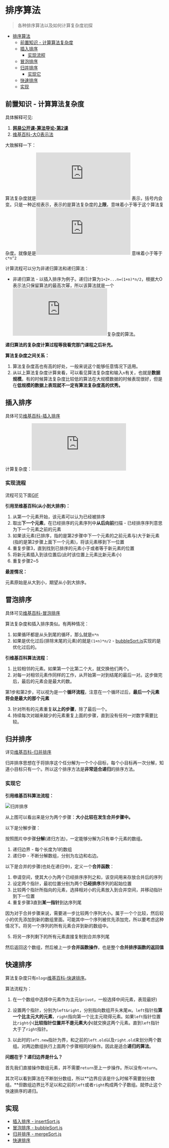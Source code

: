 # 排序算法
> 各种排序算法以及如何计算复杂度初探

<!-- TOC -->

- [排序算法](#排序算法)
  - [前置知识 - 计算算法复杂度](#前置知识---计算算法复杂度)
  - [插入排序](#插入排序)
    - [实现流程](#实现流程)
  - [冒泡排序](#冒泡排序)
  - [归并排序](#归并排序)
    - [实现它](#实现它)
  - [快速排序](#快速排序)
  - [实现](#实现)

<!-- /TOC -->

## 前置知识 - 计算算法复杂度

具体解释可见:

1. [**网易公开课-算法导论-第2课**]()
2. [维基百科-大O表示法](https://zh.wikipedia.org/zh-hans/%E5%A4%A7O%E7%AC%A6%E5%8F%B7)

大致解释一下：

算法复杂度就是![img](http://www.sciweavers.org/tex2img.php?eq=%20%5CTheta%20%28%20n%5E%7B2%7D%20%29&bc=White&fc=Black&im=jpg&fs=12&ff=arev&edit=0) 表示，括号内会变。只是一种近视表示，表示的是算法复杂度的**上限**，意味着小于等于这个算法复杂度。就像是是![img](http://www.sciweavers.org/tex2img.php?eq=%20%5CTheta%20%28%20n%5E%7B2%7D%20%29&bc=White&fc=Black&im=jpg&fs=12&ff=arev&edit=0) 意味着小于等于`c*n^2`

计算流程可以分为非递归算法和递归算法：

* 非递归算法 - 以插入排序为例子。递归计算为`1+2+...n=(1+n)*n/2`，根据大O表示法只保留算法的最高次幂，所以该算法就是一个![img](http://www.sciweavers.org/tex2img.php?eq=%20%5CTheta%20%28%20n%5E%7B2%7D%20%29&bc=White&fc=Black&im=jpg&fs=12&ff=arev&edit=0)复杂度的算法。

**递归算法的复杂度计算过程等我看完那门课程之后补充。**

**算法复杂度之间关系：**

1. 算法复杂度高也有高的好处，一般来说这个能够任意情况下适用。
2. 从以上算法复杂度计算来看，可以看见算法复杂度和输入`n`有关，也就是**数据规模**。有的时候算法复杂度比较低的算法在大规模数据的时候表现很好，但是在**低规模的数据上表现就不一定有算法复杂度高的优秀。**

## 插入排序

具体可见[维基百科-插入排序](https://zh.wikipedia.org/wiki/%E6%8F%92%E5%85%A5%E6%8E%92%E5%BA%8F)

计算复杂度：![img](http://www.sciweavers.org/tex2img.php?eq=%20%5CTheta%20%28%20n%5E%7B2%7D%20%29&bc=White&fc=Black&im=jpg&fs=12&ff=arev&edit=0) 

### 实现流程

流程可见下面[GIF](https://zh.wikipedia.org/wiki/%E6%8F%92%E5%85%A5%E6%8E%92%E5%BA%8F#/media/File:Insertion-sort-example-300px.gif)

**引用至维基百科(从小到大排序)：**

1. 从第一个元素开始，该元素可以认为已经被排序
2. 取出**下一个元素**，在已经排序的元素序列中**从后向前**扫描 - 已经排序序列意思为下一个元素之前的元素
3. 如果该元素(已排序，指的是第2步骤中下一个元素的之前元素与)大于新元素(指的是第2步骤上面下一个元素)，将该元素移到下一位置
4. 重复步骤3，直到找到已排序的元素小于或者等于新元素的位置
5. 将新元素插入到该位置后(此时该位置上元素比新元素小)
6. 重复步骤2~5

**最差情况：**

元素原始是从大到小，期望从小到大排序。

## 冒泡排序

具体可见[维基百科-冒泡排序](https://zh.wikipedia.org/wiki/%E5%86%92%E6%B3%A1%E6%8E%92%E5%BA%8F)

算法复杂度和插入排序类似。有两种情况：

1. 如果循环都是从头到尾的循环，那么就是`n*n`
2. 如果是优化过后(排除末尾的元素)的就是`(1+n)*n/2` - [bubbleSort.js]()实现的是优化过后的。

**引维基百科算法流程：**

1. 比较相邻的元素。如果第一个比第二个大，就交换他们两个。
2. 对每一对相邻元素作同样的工作，从开始第一对到结尾的最后一对。这步做完后，最后的元素会是最大的数。

第1步和第2步，可以视为是一个**循环流程**，注意在一个循环过后，**最后一个元素将会是最大的那个元素**

3. 针对所有的元素重复**以上的步骤**，除了最后一个。
4. 持续每次对越来越少的元素重复上面的步骤，直到没有任何一对数字需要比较。

## 归并排序

详见[维基百科-归并排序](https://zh.wikipedia.org/wiki/%E5%BD%92%E5%B9%B6%E6%8E%92%E5%BA%8F)

归并排序思想在于将排序这个任分解为一个个小目标，每个小目标再一次分解，知道小目标只有一个。所以这个排序方法是**非常适合递归**的排序方法。

### 实现它

**引用维基百科算法流程：**

![归并排序](https://raw.githubusercontent.com/JiangWeixian/JS-Books/master/JS%E6%95%B0%E6%8D%AE%E7%BB%93%E6%9E%84%E4%B8%8E%E7%AE%97%E6%B3%95/%E7%AE%97%E6%B3%95%E9%83%A8%E5%88%86/img/%E5%BD%92%E5%B9%B6%E6%8E%92%E5%BA%8F.jpeg)

从上图可以看出来是分为两个步骤：**大小比较在发生合并步骤中。**

以下是分解步骤：

按照图片中步骤**分解**(递归方法)，一定能够分解为只有单个元素的数组。

1. 递归边界 - 每个长度为1的数组
2. 递归中 - 不断分解数组，分别为左边和右边。

以下是合并的步骤(也处在递归中)，定义一个**合并函数**：

1. 申请空间，使其大小为两个已经排序序列之和，该空间用来存放合并后的序列
2. 设定两个指针，最初位置分别为两个**已经排序**序列的起始位置
3. 比较两个指针所指向的元素，选择相对小的元素放入到合并空间，并移动指针到下一位置
4. 重复步骤3直到**某一指针**到达序列尾

因为对于合并步骤来说，需要进一步比较两个序列大小。属于一个个比较，然后较小的优先添加到新的数组里面。可能其中一个序列被优先添加完，所以要考虑这种情况下。将另一个序列的所有元素合并到新的数组中。

5. 将另一序列剩下的所有元素直接复制到合并序列尾

然后返回这个数组，然后被上一步**合并函数操作**，也是整个**合并排序函数的返回值**

## 快速排序

算法复杂度只有`nlogn`[维基百科-快速排序](https://zh.wikipedia.org/wiki/%E5%BF%AB%E9%80%9F%E6%8E%92%E5%BA%8F)。

算法流程为：

1. 在一个数组中选择中元素作为主元(`privot`，一般选择中间元素，表现最好)
2. 设置两个指针，分别为`left&right`，分别指向数组开头末尾w。`left`指针指**第一个比主元大的元素**，`right`指向第一个比主元晓得元素。如果`left`指针位置比`right`小(**比较指针位置并不是元素大小**)就交换这两个元素。直到`left`指针大于了`right`指针。
    
3. 以此时的`left.new`指针为界，和之前的`left.old`以及`right.old`来划分两个数组。对两边数组执行上面两个步骤相同的操作。因此是适合**递归的算法**。

**问题在于？递归边界是什么？**

首先我们直接操作数组元素，并不需要`return`至上一步操作。所以没有`return`。

其次可以看到算法在不断划分数组，所以**边界应该是什么时候不需要划分数组。**但数组边界比不足以和之前的`left`或者`right`构成两个子数组。就停止这个快速排序的递归。

## 实现

* [插入排序 - insertSort.js](https://github.com/JiangWeixian/JS-Books/blob/master/JS%E6%95%B0%E6%8D%AE%E7%BB%93%E6%9E%84%E4%B8%8E%E7%AE%97%E6%B3%95/%E7%AE%97%E6%B3%95%E9%83%A8%E5%88%86/%E6%8E%92%E5%BA%8F%E7%AE%97%E6%B3%95/insertSort.js)
* [冒泡排序 - bubbleSort.js](https://github.com/JiangWeixian/JS-Books/blob/master/JS%E6%95%B0%E6%8D%AE%E7%BB%93%E6%9E%84%E4%B8%8E%E7%AE%97%E6%B3%95/%E7%AE%97%E6%B3%95%E9%83%A8%E5%88%86/%E6%8E%92%E5%BA%8F%E7%AE%97%E6%B3%95/bubbleSorted.js)
* [归并排序 - mergeSort.js](https://github.com/JiangWeixian/JS-Books/blob/master/JS%E6%95%B0%E6%8D%AE%E7%BB%93%E6%9E%84%E4%B8%8E%E7%AE%97%E6%B3%95/%E7%AE%97%E6%B3%95%E9%83%A8%E5%88%86/%E6%8E%92%E5%BA%8F%E7%AE%97%E6%B3%95/mergeSort.js)
* [快速排序](https://github.com/JiangWeixian/JS-Books/blob/master/JS%E6%95%B0%E6%8D%AE%E7%BB%93%E6%9E%84%E4%B8%8E%E7%AE%97%E6%B3%95/%E7%AE%97%E6%B3%95%E9%83%A8%E5%88%86/%E6%8E%92%E5%BA%8F%E7%AE%97%E6%B3%95/quickSort.js)